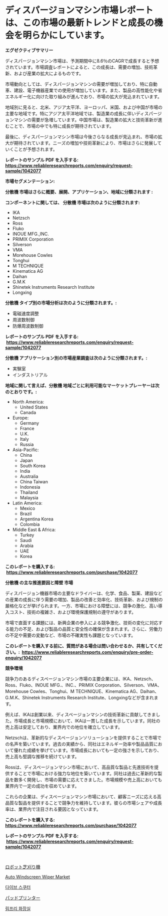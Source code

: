 <p><h1>ディスパージョンマシン市場レポートは、この市場の最新トレンドと成長の機会を明らかにしています。</h1></p><p><strong>エグゼクティブサマリー</strong></p>
<p><p>ディスパージョンマシン市場は、予測期間中に8.6％のCAGRで成長すると予想されています。市場調査レポートによると、この成長は、需要の増加、技術革新、および産業の拡大によるものです。</p><p>市場動向としては、ディスパージョンマシンの需要が増加しており、特に自動車、建設、電子機器産業での使用が増加しています。また、製品の高性能化や省エネルギー化に向けた取り組みが進んでおり、市場の拡大が見込まれています。</p><p>地域別に見ると、北米、アジア太平洋、ヨーロッパ、米国、および中国が市場の主要な地域です。特にアジア太平洋地域では、製造業の成長に伴いディスパージョンマシンの需要が急増しています。中国市場は、製造業の拡大と技術革新が進むことで、市場の中でも特に成長が期待されています。</p><p>最後に、ディスパージョンマシン市場は今後さらなる成長が見込まれ、市場の拡大が期待されています。ニーズの増加や技術革新により、市場はさらに発展していくことが予想されます。</p></p>
<p><strong>レポートのサンプル PDF を入手する: <a href="https://www.reliableresearchreports.com/enquiry/request-sample/1042077">https://www.reliableresearchreports.com/enquiry/request-sample/1042077</a></strong></p>
<p><strong>市場セグメンテーション:</strong></p>
<p><strong> 分散機 市場はさらに概要、展開、アプリケーション、地域に分類されます :</strong></p>
<p><strong>コンポーネントに関しては、 分散機 市場は次のように分類されます: &nbsp;</strong></p>
<p><ul><li>IKA</li><li>Netzsch</li><li>Ross</li><li>Fluko</li><li>INOUE MFG.,INC.</li><li>PRIMIX Corporation</li><li>Silverson</li><li>VMA</li><li>Morehouse Cowles</li><li>Tonghui</li><li>M TECHNIQUE</li><li>Kinematica AG</li><li>Daihan</li><li>G.M.K</li><li>Shinetek Instruments Research Institute</li><li>Longxing</li></ul></p>
<p><strong> 分散機 タイプ別の市場分析は次のように分類されます。:</strong></p>
<p><ul><li>電磁速度調整</li><li>周波数制御</li><li>防爆周波数制御</li></ul></p>
<p><strong>レポートのサンプル PDF を入手する: &nbsp;<a href="https://www.reliableresearchreports.com/enquiry/request-sample/1042077">https://www.reliableresearchreports.com/enquiry/request-sample/1042077</a></strong></p>
<p><strong> 分散機 アプリケーション別の市場産業調査は次のように分類されます。:</strong></p>
<p><ul><li>実験室</li><li>インダストリアル</li></ul></p>
<p><strong>地域に関して言えば、分散機 地域ごとに利用可能なマーケットプレーヤーは次のとおりです。:</strong></p>
<p><ul>
    <li>
        North America:
        <ul>
            <li>United States</li>
            <li>Canada</li>
        </ul>
    </li>
    <li>
        Europe:
        <ul>
            <li>Germany</li>
            <li>France</li>
            <li>U.K.</li>
            <li>Italy</li>
            <li>Russia</li>
        </ul>
    </li>
    <li>
        Asia-Pacific:
        <ul>
            <li>China</li>
            <li>Japan</li>
            <li>South Korea</li>
            <li>India</li>
            <li>Australia</li>
            <li>China Taiwan</li>
            <li>Indonesia</li>
            <li>Thailand</li>
            <li>Malaysia</li>
        </ul>
    </li>
    <li>
        Latin America:
        <ul>
            <li>Mexico</li>
            <li>Brazil</li>
            <li>Argentina Korea</li>
            <li>Colombia</li>
        </ul>
    </li>
    <li>
        Middle East & Africa:
        <ul>
            <li>Turkey</li>
            <li>Saudi</li>
            <li>Arabia</li>
            <li>UAE</li>
            <li>Korea</li>
        </ul>
    </li>
    </ul></p>
<p><strong>このレポートを購入する: &nbsp;<a href="https://www.reliableresearchreports.com/purchase/1042077">https://www.reliableresearchreports.com/purchase/1042077</a></strong></p>
<p><strong>分散機 の主な推進要因と障壁 市場</strong></p>
<p><p>ディスパージョン機器市場の主要なドライバーは、化学、食品、製薬、建設などの産業の成長に伴う需要の増加、製品の改善と効率化、技術革新、および規制の厳格化などが挙げられます。一方、市場における障壁には、競争の激化、高い導入コスト、技術の複雑さ、および環境保護規制の遵守があります。</p><p>市場で直面する課題には、新興企業の参入による競争激化、技術の変化に対応する能力の不足、および製品の品質と安全性の確保が含まれます。さらに、労働力の不足や需要の変動など、市場の不確実性も課題となっています。</p></p>
<p><strong>このレポートを購入する前に、質問がある場合は問い合わせるか、共有してください。:&nbsp; <a href="https://www.reliableresearchreports.com/enquiry/pre-order-enquiry/1042077">https://www.reliableresearchreports.com/enquiry/pre-order-enquiry/1042077</a></strong></p>
<p><strong>競争環境</strong></p>
<p><p>競争力のあるディスページョンマシン市場の主要企業には、IKA、Netzsch、Ross、Fluko、INOUE MFG.、INC.、PRIMIX Corporation、Silverson、VMA、Morehouse Cowles、Tonghui、M TECHNIQUE、Kinematica AG、Daihan、G.M.K、Shinetek Instruments Research Institute、Longxingなどが含まれます。 </p><p>例えば、IKAは創業以来、ディスページョンマシンの技術革新に貢献してきました。市場成長と市場規模において、IKAは一貫した成長を示しています。同社の売上高は安定しており、業界内での地位を確立しています。 </p><p>Netzschは、革新的なディスページョンソリューションを提供することで市場での名声を築いています。過去の実績から、同社はエネルギー効率や製品品質において優れた成績を挙げています。市場成長においても一定の強さを示しており、売上高も堅調な推移を続けています。 </p><p>Rossは、ディスページョンマシン市場において、高品質な製品と先進技術を提供することで市場における強力な地位を築いています。同社は過去に革新的な製品を数多く開発し、市場の需要に応えてきました。市場規模や売上高においても業界内で一定の成功を収めています。 </p><p>これらの企業は、ディスページョンマシン市場において、顧客ニーズに応える高品質な製品を提供することで競争力を維持しています。彼らの市場シェアや成長率は、業界内で注目される要因となっています。</p></p>
<p><strong>このレポートを購入する: &nbsp; <a href="https://www.reliableresearchreports.com/purchase/1042077">https://www.reliableresearchreports.com/purchase/1042077</a></strong></p>
<p><strong>レポートのサンプル PDF を入手する: &nbsp;<a href="https://www.reliableresearchreports.com/enquiry/request-sample/1042077">https://www.reliableresearchreports.com/enquiry/request-sample/1042077</a></strong><strong></strong></p>
<p>&nbsp;</p>
<p><p><a href="https://medium.com/@terrellconn_13145/%E3%83%AD%E3%83%9C%E3%83%83%E3%83%88%E8%8A%9D%E5%88%88%E3%82%8A%E6%A9%9F%E3%81%AE%E5%B8%82%E5%A0%B4%E5%88%86%E6%9E%90-2024%E5%B9%B4%E3%81%8B%E3%82%892031%E5%B9%B4%E3%81%BE%E3%81%A7%E3%81%AE%E3%82%B0%E3%83%AD%E3%83%BC%E3%83%90%E3%83%AB%E7%94%A3%E6%A5%AD%E5%B1%95%E6%9C%9B%E3%81%A8%E4%BA%88%E6%B8%AC-2aace77322f9">ロボット芝刈り機</a></p><p><a href="https://github.com/Sarissaschmalingtr6fz2739/Market-Research-Report-List-1/blob/main/auto-windscreen-wiper-market.md">Auto Windscreen Wiper Market</a></p><p><a href="https://medium.com/@tracycui_1231/%EB%8B%A4%EC%9D%B4%EB%B8%8C-%EC%8A%A4%EC%BF%A0%ED%84%B0-%EC%8B%9C%EC%9E%A5-%EC%8B%9C%EC%9E%A5-%EC%A0%90%EC%9C%A0%EC%9C%A8-%EC%8B%9C%EC%9E%A5-%EB%8F%99%ED%96%A5-%EA%B7%B8%EB%A6%AC%EA%B3%A0-%EB%AF%B8%EB%9E%98-%EC%84%B1%EC%9E%A5-%ED%83%90%EA%B5%AC-d9d47abe15da">다이브 스쿠터</a></p><p><a href="https://medium.com/@zoetazuur/%E3%83%91%E3%83%83%E3%83%89%E3%83%97%E3%83%AA%E3%83%B3%E3%82%BF%E3%83%BC%E5%B8%82%E5%A0%B4%E8%AA%BF%E6%9F%BB%E3%83%AC%E3%83%9D%E3%83%BC%E3%83%88-%E3%81%9D%E3%81%AE%E6%AD%B4%E5%8F%B2%E3%81%A82024%E5%B9%B4%E3%81%8B%E3%82%892031%E5%B9%B4%E3%81%BE%E3%81%A7%E3%81%AE%E4%BA%88%E6%B8%AC-d69b3a2f51db">パッドプリンター</a></p><p><a href="https://medium.com/@gamblestampleyjenny50m5sl6/%EB%A6%BC%ED%94%84%EB%A6%AC-%ED%99%94%EC%9E%A5%EC%8B%A4-%EC%8B%9C%EC%9E%A5-%EA%B7%9C%EB%AA%A8-cagr-%EB%8F%99%ED%96%A5-2024-2030-92b771ae4a13">림프리 화장실</a></p></p>